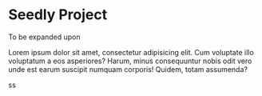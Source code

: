 # Seedly Project

To be expanded upon

Lorem ipsum dolor sit amet, consectetur adipisicing elit. Cum voluptate illo voluptatum a eos asperiores? Harum, minus consequuntur nobis odit vero unde est earum suscipit numquam corporis! Quidem, totam assumenda?

ss
